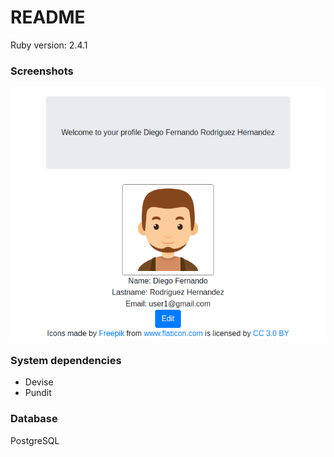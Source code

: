 # README

Ruby version: 2.4.1

### Screenshots
![](2019-04-17-16-29-14.png)

### System dependencies
* Devise 
* Pundit


### Database
PostgreSQL